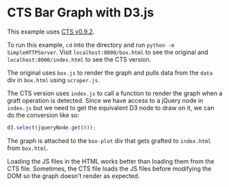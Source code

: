 CTS Bar Graph with D3.js
========================

This example uses [CTS v0.9.2](http://treesheets.org/release/cts-0.9.2.js).

To run this example, `cd` into the directory and run `python -m SimpleHTTPServer`. Visit `localhost:8000/box.html` to see the original and `localhost:8000/index.html` to see the CTS version.

The original uses `box.js` to render the graph and pulls data from the `data` div in `box.html` using `scraper.js`.

The CTS version uses `index.js` to call a function to render the graph when a graft operation is detected. Since we have access to a jQuery node in `index.js` but we need to get the equivalent D3 node to draw on it, we can do the conversion like so:

```js
d3.select(jqueryNode.get(0));
```

The graph is attached to the `box-plot` div that gets grafted to `index.html` from `box.html`.

Loading the JS files in the HTML works better than loading them from the CTS file. Sometimes, the CTS file loads the JS files before modifying the DOM so the graph doesn't render as expected.